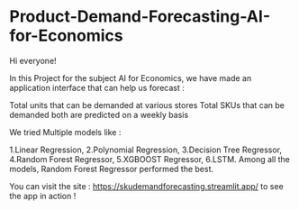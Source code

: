 # Product-Demand-Forecasting-AI-for-Economics
Hi everyone!

In this Project for the subject AI for Economics, we have made an application interface that can help us forecast :

Total units that can be demanded at various stores
Total SKUs that can be demanded
both are predicted on a weekly basis

We tried Multiple models like :

1.Linear Regression,
2.Polynomial Regression,
3.Decision Tree Regressor,
4.Random Forest Regressor,
5.XGBOOST Regressor,
6.LSTM.
Among all the models, Random Forest Regressor performed the best.

You can visit the site : https://skudemandforecasting.streamlit.app/ to see the app in action !
